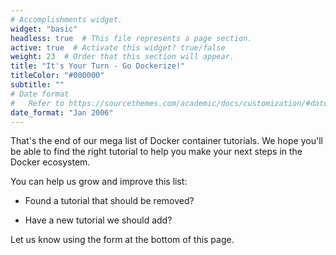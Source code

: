 ```yaml
---
# Accomplishments widget.
widget: "basic"  
headless: true  # This file represents a page section.
active: true  # Activate this widget? true/false
weight: 23  # Order that this section will appear.
title: "It's Your Turn - Go Dockerize!"
titleColor: "#000000"
subtitle: ""
# Date format
#   Refer to https://sourcethemes.com/academic/docs/customization/#date-format
date_format: "Jan 2006"
---
```

That's the end of our mega list of Docker container tutorials. We hope you'll be able to find the right tutorial to help you make your next steps in the Docker ecosystem.

You can help us grow and improve this list:

* Found a tutorial that should be removed?

* Have a new tutorial we should add?

Let us know using the form at the bottom of this page.